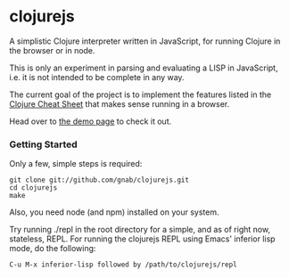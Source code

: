 # clojurejs

A simplistic Clojure interpreter written in JavaScript, for running Clojure in the browser or in node.

This is only an experiment in parsing and evaluating a LISP in JavaScript, i.e. it is not intended to be complete in any way.

The current goal of the project is to implement the features listed in the [Clojure Cheat Sheet](http://clojure.org/cheatsheet) that makes sense running in a browser.

Head over to [the demo page](http://gnab.github.com/clojurejs) to check it out.

### Getting Started

Only a few, simple steps is required:

    git clone git://github.com/gnab/clojurejs.git
    cd clojurejs
    make

Also, you need node (and npm) installed on your system.

Try running ./repl in the root directory for a simple, and as of right now, stateless, REPL. 
For running the clojurejs REPL using Emacs' inferior lisp mode, do the following:

    C-u M-x inferior-lisp followed by /path/to/clojurejs/repl




